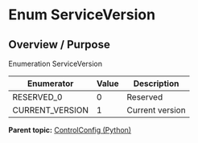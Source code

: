 # Enum ServiceVersion

## Overview / Purpose

Enumeration ServiceVersion

|Enumerator|Value|Description|
|----------|-----|-----------|
|RESERVED\_0|0|Reserved|
|CURRENT\_VERSION|1|Current version|

**Parent topic:** [ControlConfig \(Python\)](../../summary_pages/ControlConfig.md)

